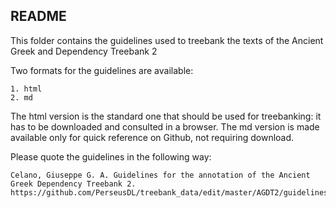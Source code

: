 ## README

This folder contains the guidelines used to treebank the texts of the Ancient Greek and Dependency Treebank 2

Two formats for the guidelines are available: 

```
1. html 
2. md 
```
The html version is the standard one that should be used for treebanking: it has to be downloaded and consulted in a browser. The md version is made available only for quick reference on Github, not requiring download.

Please quote the guidelines in the following way:

```
Celano, Giuseppe G. A. Guidelines for the annotation of the Ancient Greek Dependency Treebank 2. https://github.com/PerseusDL/treebank_data/edit/master/AGDT2/guidelines/
```
